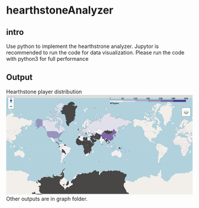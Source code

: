 # hearthstoneAnalyzer
## intro 
Use python to implement the hearthstrone analyzer. Jupytor is recommended to run the code for data visualization. Please run the code with python3 for full performance

## Output
Hearthstone player distribution
![Global hearthstone player distribution](./Graph/distribution.png)
Other outputs are in graph folder.
